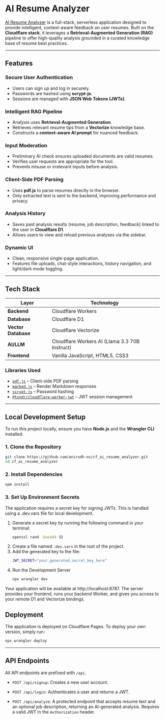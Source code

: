 # AI Resume Analyzer

[AI Resume Analyzer](https://ai-resume-analyzer.koundinyaani05.workers.dev/) is a full-stack, serverless application designed to provide intelligent, context-aware feedback on user resumes. Built on the **Cloudflare stack**, it leverages a **Retrieval-Augmented Generation (RAG)** pipeline to offer high-quality analysis grounded in a curated knowledge base of resume best practices.

---

## Features

### Secure User Authentication
- Users can sign up and log in securely.
- Passwords are hashed using **scrypt-js**.
- Sessions are managed with **JSON Web Tokens (JWTs)**.

### Intelligent RAG Pipeline
- Analysis uses **Retrieval-Augmented Generation**.
- Retrieves relevant resume tips from a **Vectorize** knowledge base.
- Constructs a **context-aware AI prompt** for nuanced feedback.

### Input Moderation
- Preliminary AI check ensures uploaded documents are valid resumes.
- Verifies user requests are appropriate for the tool.
- Prevents misuse or irrelevant inputs before analysis.

### Client-Side PDF Parsing
- Uses **pdf.js** to parse resumes directly in the browser.
- Only extracted text is sent to the backend, improving performance and privacy.

### Analysis History
- Saves past analysis results (resume, job description, feedback) linked to the user in **Cloudflare D1**.
- Allows users to view and reload previous analyses via the sidebar.

### Dynamic UI
- Clean, responsive single-page application.
- Features file uploads, chat-style interactions, history navigation, and light/dark mode toggling.

---

## Tech Stack

| Layer | Technology |
|-------|-------------|
| **Backend** | Cloudflare Workers |
| **Database** | Cloudflare D1 |
| **Vector Database** | Cloudflare Vectorize |
| **AI/LLM** | Cloudflare Workers AI (Llama 3.3 70B Instruct) |
| **Frontend** | Vanilla JavaScript, HTML5, CSS3 |

### Libraries Used
- [`pdf.js`](https://mozilla.github.io/pdf.js/) – Client-side PDF parsing  
- [`marked.js`](https://marked.js.org/) – Render Markdown responses  
- [`scrypt-js`](https://www.npmjs.com/package/scrypt-js) – Password hashing  
- [`@tsndr/cloudflare-worker-jwt`](https://github.com/tsndr/cloudflare-worker-jwt) – JWT session management  

---

## Local Development Setup

To run this project locally, ensure you have **Node.js** and the **Wrangler CLI** installed.

### 1. Clone the Repository
```bash
git clone https://github.com/anirudh-os/cf_ai_resume_analyzer.git
cd cf_ai_resume_analyzer
```
### 2. Install Dependencies
```bash
npm install
```
### 3. Set Up Environment Secrets
The application requires a secret key for signing JWTs. This is handled using a .dev.vars file for local development.

1. Generate a secret key by running the following command in your terminal:
   ```bash
   openssl rand -base64 32
   ```
2. Create a file named `.dev.vars` in the root of the project.
3. Add the generated key to the file:
   ```bash
   JWT_SECRET="your_generated_secret_key_here"
   ```
4. Run the Development Server
   ```bash
   npx wrangler dev
   ```
Your application will be available at http://localhost:8787. The server provides your frontend, runs your backend Worker, and gives you access to your remote D1 and Vectorize bindings.

## Deployment
The application is deployed on Cloudflare Pages. To deploy your own version, simply run:
```bash
npx wrangler deploy
```

---

## API Endpoints

All API endpoints are prefixed with `/api`.

-   `POST /api/signup`: Creates a new user account.

-   `POST /api/login`: Authenticates a user and returns a JWT.

-   `POST /api/analyze`: A protected endpoint that accepts resume text and an optional job description, returning an AI-generated analysis. Requires a valid JWT in the `Authorization` header.
